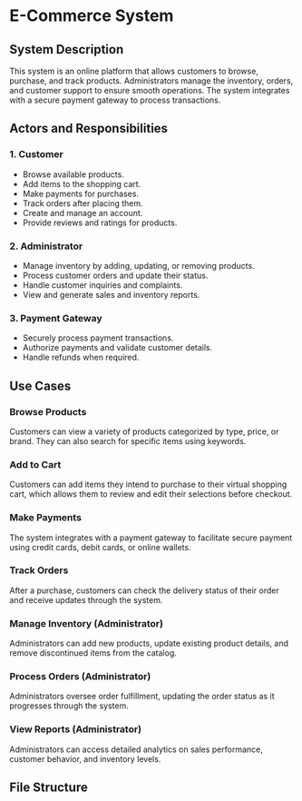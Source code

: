 # E-Commerce System

## System Description
This system is an online platform that allows customers to browse, purchase, and track products. Administrators manage the inventory, orders, and customer support to ensure smooth operations. The system integrates with a secure payment gateway to process transactions.

## Actors and Responsibilities
### 1. Customer
- Browse available products.
- Add items to the shopping cart.
- Make payments for purchases.
- Track orders after placing them.
- Create and manage an account.
- Provide reviews and ratings for products.

### 2. Administrator
- Manage inventory by adding, updating, or removing products.
- Process customer orders and update their status.
- Handle customer inquiries and complaints.
- View and generate sales and inventory reports.

### 3. Payment Gateway
- Securely process payment transactions.
- Authorize payments and validate customer details.
- Handle refunds when required.

## Use Cases
### Browse Products
Customers can view a variety of products categorized by type, price, or brand. They can also search for specific items using keywords.

### Add to Cart
Customers can add items they intend to purchase to their virtual shopping cart, which allows them to review and edit their selections before checkout.

### Make Payments
The system integrates with a payment gateway to facilitate secure payment using credit cards, debit cards, or online wallets.

### Track Orders
After a purchase, customers can check the delivery status of their order and receive updates through the system.

### Manage Inventory (Administrator)
Administrators can add new products, update existing product details, and remove discontinued items from the catalog.

### Process Orders (Administrator)
Administrators oversee order fulfillment, updating the order status as it progresses through the system.

### View Reports (Administrator)
Administrators can access detailed analytics on sales performance, customer behavior, and inventory levels.

## File Structure
